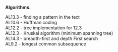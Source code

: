 **Algorithms.**

AL13.3 - finding a pattern in the text  
AL10.6 - Huffman coding  
AL12.2 - tree implementation for 12.3  
AL12.3 - Kruskal algorithm (minimum spanning tree)  
AL14.3 - breadth-first and depth First search  
AL9.2 - longest common subsequence  